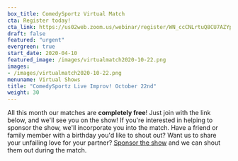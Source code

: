 ```yaml
---
box_title: ComedySportz Virtual Match
cta: Register today!
cta_link: https://us02web.zoom.us/webinar/register/WN_ccCNLrtuQ8CU7AZYpDYS9Q
draft: false
featured: "urgent"
evergreen: true
start_date: 2020-04-10
featured_image: /images/virtualmatch2020-10-22.png
images:
- /images/virtualmatch2020-10-22.png
menuname: Virtual Shows
title: "ComedySportz Live Improv! October 22nd"
weight: 30
---
```


All this month our matches are **completely free**! Just join with the link below, and we'll see you on the show!
If you're interested in helping to sponsor the show, we'll incorporate you into the match. Have a friend or family member with a birthday you'd like to shout out? Want us to share your unfailing love for your partner? [Sponsor the show](https://cszsa.square.site/donate) and we can shout them out during the match.
